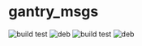 # gantry_msgs
![build test](https://buildbot.hippocampus-robotics.net/plugins/badges/gantry-msgs-colcon-amd64.svg?left_text=build%20amd64)
![deb](https://buildbot.hippocampus-robotics.net/plugins/badges/gantry-msgs-deb-amd64.svg?left_text=build%20amd64)
![build test](https://buildbot.hippocampus-robotics.net/plugins/badges/gantry-msgs-colcon-arm64.svg?left_text=build%20arm64)
![deb](https://buildbot.hippocampus-robotics.net/plugins/badges/gantry-msgs-deb-arm64.svg?left_text=build%20arm64)
